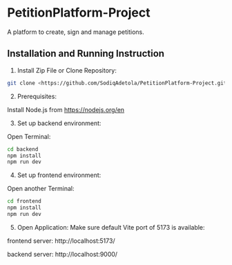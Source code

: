 # PetitionPlatform-Project
A platform to create, sign and manage petitions.


## Installation and Running Instruction

1. Install Zip File or Clone Repository:

```bash
git clone <https://github.com/SodiqAdetola/PetitionPlatform-Project.git>
```

2. Prerequisites:

Install Node.js from https://nodejs.org/en

3. Set up backend environment:

Open Terminal: 
```bash
cd backend 
npm install 
npm run dev
```

4. Set up frontend environment:

Open another Terminal:
```bash
cd frontend 
npm install 
npm run dev
```

5. Open Application:
Make sure default Vite port of 5173 is available:

frontend server: http://localhost:5173/

backend server: http://localhost:9000/
